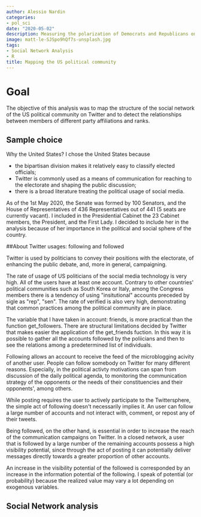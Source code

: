 ```yaml
---
author: Alessio Nardin
categories:
- pol_sci
date: "2020-05-02"
description: Measuring the polarization of Democrats and Republicans on Twitter
image: matt-le-SJSpo9hQf7s-unsplash.jpg
tags:
- Social Network Analysis
- R
title: Mapping the US political community
---
```


# Goal

The objective of this analysis was to map the structure of the social network of the US political community on Twitter and to detect the relationships between members of different party affiliations and ranks.

## Sample choice 

Why the United States? I chose the United States because 

- the bipartisan division makes it relatively easy to classify elected officials;
- Twitter is commonly used as a means of communication for reaching to the electorate and shaping the public discussion;
- there is a broad literature treating the political usage of social media.

As of the 1st May 2020, the Senate was formed by 100 Senators, and the House of Representatives of 436 Representatives out of 441 (5 seats are currently vacant). I included in the Presidential Cabinet the 23 Cabinet members, the President, and the First Lady. I decided to include her in the analysis because of her importance in the political and social sphere of the country. 

##About Twitter usages: following and followed

Twitter is used by politicians to convey their positions with the electorate, of enhancing the public debate, and, more in general, campaigning. 

The rate of usage of US politicians of the social media technology is very high. All of the users have at least one account. Contrary to other countries' political communities such as South Korea or Italy, among the Congress members there is a tendency of using "insitutional" accounts preceded by sigle as "rep", "sen". The rate of verified is also very high, demonstrating that common practices among the political community are in place. 

The variable that I have taken in account: friends, is more practical than the function get_followers. There are structural limitations decided by Twitter that makes easier the application of the get_friends fuction. In this way it is possible to gather all the accounts followed by the poliicians and then to see the relations among a predetermined list of individuals.  

Following allows an account to receive the feed of the microblogging acivity of another user. People can follow somebody on Twitter for many different reasons. Especially, in the political activty motivations can span from discussion of the daily political agenda, to monitoring the communication strategy of the opponents or the needs of their constituencies and their opponents', among others.

While posting requires the user to actively participate to the Twittersphere, the simple act of following doesn't necessarily implies it. An user can follow a large number of accounts and not interact with, comment, or repost any of their tweets. 

Being followed, on the other hand, is essential in order to increase the reach of the communication campaigns on Twitter. In a closed network, a user that is followed by a large number of the remaining accounts possess a high visibility potential, since through the act of posting it can potentially deliver messages directly towards a greater proportion of other accounts. 

An increase in the visibility potential of the followed is corresponded by an increase in the information potential of the following. I speak of potential (or probability) because the realized value may vary a lot depending on exogenous variables.

## Social Network analysis

